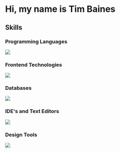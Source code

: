 # Hi, my name is Tim Baines

## Skills

### Programming Languages
[![](https://skillicons.dev/icons?i=js,&perline=3)](https://skillicons.dev)
### Frontend Technologies
[![](https://skillicons.dev/icons?i=nextjs,react,laravel,html,css,tailwind,&perline=6)](https://skillicons.dev)
### Databases
[![](https://skillicons.dev/icons?i=supabase,&perline=3)](https://skillicons.dev)
### IDE's and Text Editors
[![](https://skillicons.dev/icons?i=webstorm,phpstorm,vscode,&perline=3)](https://skillicons.dev)
### Design Tools
[![](https://skillicons.dev/icons?i=figma,ps,ai,&perline=3)](https://skillicons.dev)

<!--

## Hi there 👋
**Timbaines/Timbaines** is a ✨ _special_ ✨ repository because its `README.md` (this file) appears on your GitHub profile.

Here are some ideas to get you started:

- 🔭 I’m currently working on ...
- 🌱 I’m currently learning ...
- 👯 I’m looking to collaborate on ...
- 🤔 I’m looking for help with ...
- 💬 Ask me about ...
- 📫 How to reach me: ...
- 😄 Pronouns: ...
- ⚡ Fun fact: ...
-->
